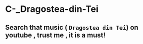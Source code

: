 # C-_Dragostea-din-Tei

## Search that music ( `Dragostea din Tei`) on youtube , trust me , it is a must!
